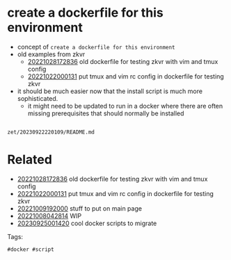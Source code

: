 # create a dockerfile for this environment

- concept of `create a dockerfile for this environment`
- old examples from zkvr
  - [20221028172836](/zet/20221028172836/README.md) old dockerfile for testing zkvr with vim and tmux config
  - [20221022000131](/zet/20221022000131/README.md) put tmux and vim rc config in dockerfile for testing zkvr
- it should be much easier now that the install script is much more sophisticated.
  - it might need to be updated to run in a docker where there are often missing prerequisites that should normally be installed

```
```

` zet/20230922220109/README.md `

# Related

- [20221028172836](/zet/20221028172836/README.md) old dockerfile for testing zkvr with vim and tmux config
- [20221022000131](/zet/20221022000131/README.md) put tmux and vim rc config in dockerfile for testing zkvr
- [20221009192000](/zet/20221009192000/README.md) stuff to put on main page
- [20221008042814](/zet/20221008042814/README.md) WIP
- [20230925001420](/zet/20230925001420/README.md) cool docker scripts to migrate

Tags:

    #docker #script
